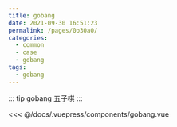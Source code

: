 ```yaml
---
title: gobang
date: 2021-09-30 16:51:23
permalink: /pages/0b30a0/
categories:
  - common
  - case
  - gobang
tags:
  - gobang
---
```



::: tip gobang
五子棋
:::

<InitDemoBlock>
  <div>
    <gobang/>
  </div>
</InitDemoBlock>

<<< @/docs/.vuepress/components/gobang.vue